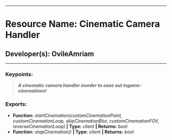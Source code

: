 ***
# Resource Name: Cinematic Camera Handler
## Developer(s): OvileAmriam
***

### Keypoints:
> ***A cinematic camera handler inorder to ease out ingame-cinemations!***

### Exports:
  - **Function:** _startCinemation(customCinemationPoint, customCinemationLoop, skipCinemationBlur, customCinemationFOV, reverseCinemationLoop)_ **| Type:** _client_ **| Returns:** _bool_
  - **Function:** _stopCinemation()_ **| Type:** _client_ **| Returns:** _bool_
